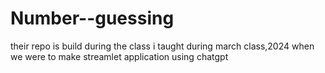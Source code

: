 # Number--guessing
their repo is build during the class i taught during march class,2024 when we were to make streamlet application using chatgpt

